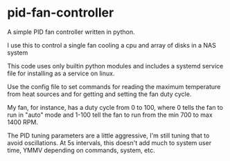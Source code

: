 # pid-fan-controller
A simple PID fan controller written in python.

I use this to control a single fan cooling a cpu and array of disks in a NAS
system

This code uses only builtin python modules and includes a systemd service file
for installing as a service on linux.

Use the config file to set commands for reading the maximum temperature from
heat sources and for getting and setting the fan duty cycle.

My fan, for instance, has a duty cycle from 0 to 100, where 0 tells the fan to
run in "auto" mode and 1-100 tell the fan to run from the min 700 to max 1400
RPM.

The PID tuning parameters are a little aggressive, I'm still tuning that to
avoid oscillations. At 5s intervals, this doesn't add much to system user time,
YMMV depending on commands, system, etc.
